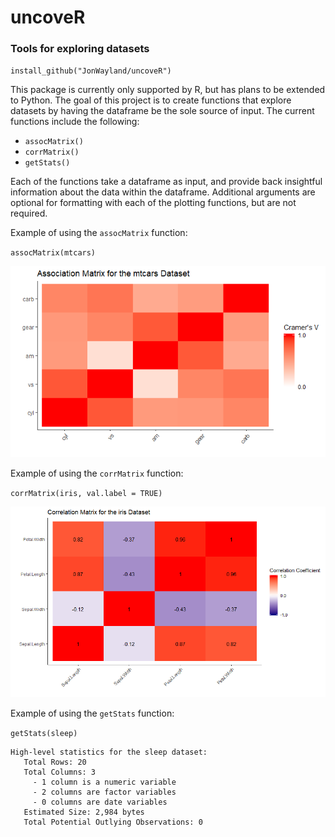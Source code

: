 # uncoveR
### Tools for exploring datasets

`install_github("JonWayland/uncoveR")`

This package is currently only supported by R, but has plans to be extended to Python. The goal of this project is to create functions that explore datasets by having the dataframe be the sole source of input. The current functions include the following:
* `assocMatrix()`
* `corrMatrix()`
* `getStats()`

Each of the functions take a dataframe as input, and provide back insightful information about the data within the dataframe. Additional arguments are optional for formatting with each of the plotting functions, but are not required.

Example of using the `assocMatrix` function:

`assocMatrix(mtcars)`

![Association Matrix](/images/Association%20Matrix%20mtcars.png)

Example of using the `corrMatrix` function:

`corrMatrix(iris, val.label = TRUE)`

![Correlation Matrix](/images/Correlation%20Matrix%20iris.png)

Example of using the `getStats` function:

`getStats(sleep)`
```
High-level statistics for the sleep dataset:
   Total Rows: 20
   Total Columns: 3
     - 1 column is a numeric variable
     - 2 columns are factor variables
     - 0 columns are date variables
   Estimated Size: 2,984 bytes
   Total Potential Outlying Observations: 0
```
